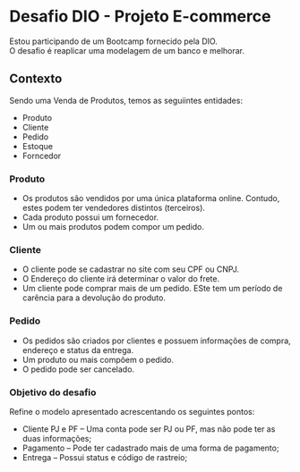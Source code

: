# Desafio DIO - Projeto E-commerce

Estou participando de um Bootcamp fornecido pela DIO.  
O desafio é reaplicar uma modelagem de um banco e melhorar. 

## Contexto
Sendo uma Venda de Produtos, temos as seguiintes entidades:
- Produto
- Cliente
- Pedido
- Estoque
- Forncedor

### Produto
- Os produtos são vendidos por uma única plataforma online. Contudo, estes podem ter vendedores distintos (terceiros).
- Cada produto possui um fornecedor.
- Um ou mais produtos podem compor um pedido.

### Cliente
- O cliente pode se cadastrar no site com seu CPF ou CNPJ.
- O Endereço do cliente irá determinar o valor do frete.
- Um cliente pode comprar mais de um pedido. ESte tem um período de carência para a devolução do produto.

### Pedido
- Os pedidos são criados por clientes e possuem informações de compra, endereço e status da entrega.
- Um produto ou mais compõem o pedido.
- O pedido pode ser cancelado.


### Objetivo do desafio

Refine o modelo apresentado acrescentando os seguintes pontos:

- Cliente PJ e PF – Uma conta pode ser PJ ou PF, mas não pode ter as duas informações;
- Pagamento – Pode ter cadastrado mais de uma forma de pagamento;
- Entrega – Possui status e código de rastreio;
